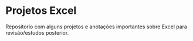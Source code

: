 # Projetos Excel
Repositorio com alguns projetos e anotações importantes sobre Excel para revisão/estudos posterior.
